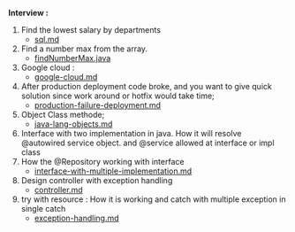 **Interview :**
1. Find the lowest salary by departments
   - [sql.md](sql.md) 
2. Find a number max from the array.
   - [findNumberMax.java](findNumberMax.java)
3. Google cloud :
   - [google-cloud.md](spring-cloud)
4. After production deployment code broke, and you want to give quick solution since work around 
    or hotfix would take time;
   - [production-failure-deployment.md](production-failure-deployment.md)
5. Object Class methode; 
   - [java-lang-objects.md](java-lang-objects.md)
6. Interface with two implementation in java. How it will resolve @autowired service object.
   and @service allowed at interface or impl class
7. How the @Repository working with interface 
   - [interface-with-multiple-implementation.md](interface-with-multiple-implimentation.md)
8. Design controller with exception handling
   - [controller.md](controller.md)
9. try with resource : How it is working and catch with multiple exception in single catch
   - [exception-handling.md](exception-handling.md)